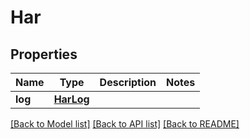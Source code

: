 # Har


## Properties
Name | Type | Description | Notes
------------ | ------------- | ------------- | -------------
**log** | [**HarLog**](HarLog.md) |  | 

[[Back to Model list]](../README.md#documentation-for-models) [[Back to API list]](../README.md#documentation-for-api-endpoints) [[Back to README]](../README.md)


